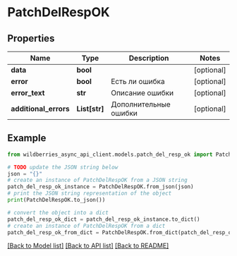 # PatchDelRespOK


## Properties

Name | Type | Description | Notes
------------ | ------------- | ------------- | -------------
**data** | **bool** |  | [optional] 
**error** | **bool** | Есть ли ошибка | [optional] 
**error_text** | **str** | Описание ошибки | [optional] 
**additional_errors** | **List[str]** | Дополнительные ошибки | [optional] 

## Example

```python
from wildberries_async_api_client.models.patch_del_resp_ok import PatchDelRespOK

# TODO update the JSON string below
json = "{}"
# create an instance of PatchDelRespOK from a JSON string
patch_del_resp_ok_instance = PatchDelRespOK.from_json(json)
# print the JSON string representation of the object
print(PatchDelRespOK.to_json())

# convert the object into a dict
patch_del_resp_ok_dict = patch_del_resp_ok_instance.to_dict()
# create an instance of PatchDelRespOK from a dict
patch_del_resp_ok_from_dict = PatchDelRespOK.from_dict(patch_del_resp_ok_dict)
```
[[Back to Model list]](../README.md#documentation-for-models) [[Back to API list]](../README.md#documentation-for-api-endpoints) [[Back to README]](../README.md)


